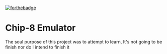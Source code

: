 [![forthebadge](https://forthebadge.com/images/badges/made-with-c-plus-plus.svg)](https://forthebadge.com)

# Chip-8 Emulator

The soul purpose of this project was to attempt to learn, It's not going to be finish nor do I intend to finish it
